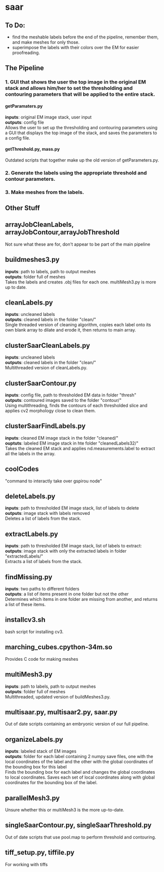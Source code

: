 # saar

## To Do:
- find the meshable labels before the end of the pipeline, remember them, and make meshes for only those.
- superimpose the labels with their colors over the EM for easier proofreading.

## The Pipeline

### 1. GUI that shows the user the top image in the original EM stack and allows him/her to set the thresholding and contouring parameters that will be applied to the entire stack.

#### getParamaters.py
**inputs**: original EM image stack, user input  
**outputs**: config file  
Allows the user to set up the thresholding and contouring parameters using a GUI that displays the top image of the stack, and saves the parameters to a config file.

#### getThreshold.py, mass.py
Outdated scripts that together make up the old version of getParameters.py.

### 2. Generate the labels using the appropriate threshold and contour parameters.

### 3. Make meshes from the labels.

## Other Stuff

## arrayJobCleanLabels, arrayJobContour,arrayJobThreshold
Not sure what these are for, don't appear to be part of the main pipeline

## buildmeshes3.py
**inputs**: path to labels, path to output meshes  
**outputs**: folder full of meshes  
Takes the labels and creates .obj files for each one. multiMesh3.py is more up to date.

## cleanLabels.py
**inputs**: uncleaned labels  
**outputs**: cleaned labels in the folder "clean/"  
Single threaded version of cleaning algorithm, copies each label onto its own blank array to dilate and erode it, then returns to main array.

## clusterSaarCleanLabels.py
**inputs**: uncleaned labels  
**outputs**: cleaned labels in the folder "clean/"  
Multithreaded version of cleanLabels.py.

## clusterSaarContour.py
**inputs**: config file, path to thresholded EM data in folder "thresh"  
**outputs**: contoured images saved to the folder "contour/"  
Using multithreading, finds the contours of each thresholded slice and applies cv2 morphology close to clean them.

## clusterSaarFindLabels.py
**inputs**: cleaned EM image stack in the folder "cleaned/"  
**ouptuts**: labeled EM image stack in hte folder "cleanedLabels32/"  
Takes the cleaned EM stack and applies nd.measurements.label to extract all the labels in the array.

## coolCodes
"command to interactly take over gspirou node"

## deleteLabels.py
**inputs**: path to thresholded EM image stack, list of labels to delete  
**outputs**: image stack with labels removed  
Deletes a list of labels from the stack.

## extractLabels.py
**inputs**: path to thresholded EM image stack, list of labels to extract:  
**outputs**: image stack with only the extracted labels in folder "extractedLabels/"  
Extracts a list of labels from the stack.

## findMissing.py
**inputs**: two paths to different folders  
**outputs**: a list of items present in one folder but not the other  
Determines which items in one folder are missing from another, and returns a list of these items.

## installcv3.sh
bash script for installing cv3.

## marching_cubes.cpython-34m.so
Provides C code for making meshes

## multiMesh3.py
**inputs**: path to labels, path to output meshes  
**outputs**: folder full of meshes  
Multithreaded, updated version of buildMeshes3.py.

## multisaar.py, multisaar2.py, saar.py
Out of date scripts containing an embryonic version of our full pipeline.

## organizeLabels.py
**inputs**: labeled stack of EM images  
**outputs**: folder for each label containing 2 numpy save files, one with the local coordinates of the label and the other with the global coordinates of the bounding box for this label  
Finds the bounding box for each label and changes the global coordinates to local coordinates. Saves each set of local coordinates along with global coordinates for the bounding box of the label.

## parallelMesh3.py
Unsure whether this or multiMesh3 is the more up-to-date.

## singleSaarContour.py, singleSaarThreshold.py
Out of date scripts that use pool.map to perform threshold and contouring.

## tiff_setup.py, tiffile.py
For working with tiffs
